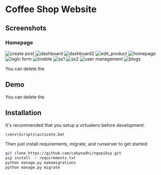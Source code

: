 # Coffee Shop Website

## Screenshots
### Homepage
![create post](https://user-images.githubusercontent.com/90748704/191617212-ecb383a2-4bb4-4f96-9d2a-c6cca4fc6f60.png)
![dashboard](https://user-images.githubusercontent.com/90748704/191617216-df76259c-85a3-426c-97af-7b6c5f0b3ed6.png)
![dashboard2](https://user-images.githubusercontent.com/90748704/191617219-33a5b1db-a586-423a-8cbd-b1480d75b105.png)
![edit_product](https://user-images.githubusercontent.com/90748704/191617222-45a4efe0-641d-4fda-9f8b-cc0fecb355cb.png)
![homepage](https://user-images.githubusercontent.com/90748704/191617226-ea4b3cda-548c-4d1b-b3f0-bc6f440ff7fc.png)
![login form](https://user-images.githubusercontent.com/90748704/191617229-dab71540-a107-4b24-9c54-8ff375434a6b.png)
![mobile](https://user-images.githubusercontent.com/90748704/191617235-95d4f2f4-6203-4855-bce8-d1115b430dd9.png)
![ss1](https://user-images.githubusercontent.com/90748704/191617238-f2d31c88-0cb6-4235-a290-fd5ee103e092.png)
![ss2](https://user-images.githubusercontent.com/90748704/191617242-75cf88c6-6654-4d3e-bb32-22d560759186.png)
![user management](https://user-images.githubusercontent.com/90748704/191617245-e17b75b0-bf5f-4b3d-98d1-f7390cb085c3.png)
![blogs](https://user-images.githubusercontent.com/90748704/191617248-b368edac-4c20-493e-9335-dacded74cc85.png)



You can delete the

## Demo

You can delete the

## Installation

It's recommended that you setup a virtualenv before development.
```sh
\venv\Scripts\activate.bat 
```

Then just install requirements, migrate, and runserver to get started:
```sh
git clone https://github.com/cahyoadhi/ngopikuy.git
pip install -r requirements.txt
python manage.py makemigrations
python manage.py migrate
```
